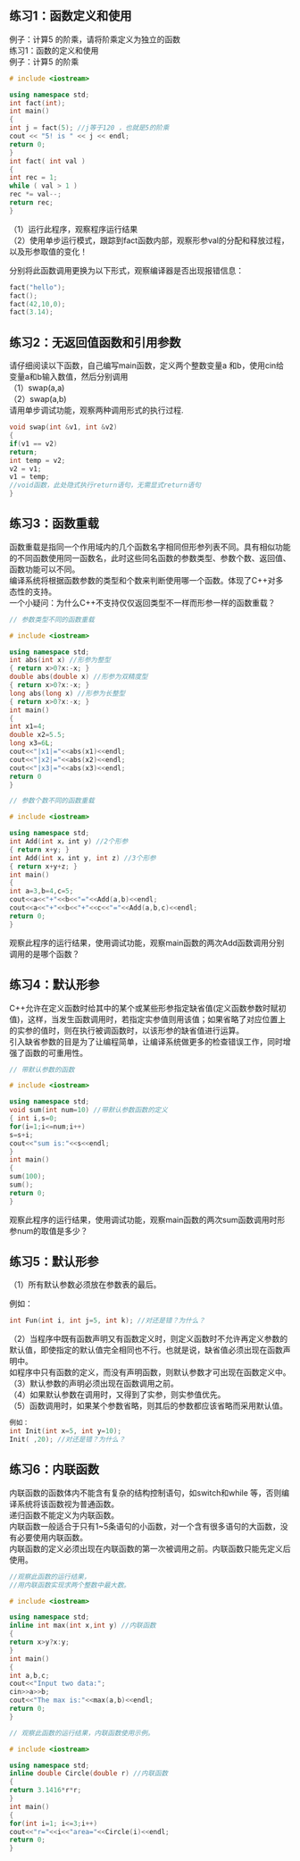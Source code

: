 ## 练习1：函数定义和使用  

例子：计算5 的阶乘，请将阶乘定义为独立的函数  
练习1：函数的定义和使用  
例子：计算5 的阶乘  

```c++
# include <iostream>

using namespace std;
int fact(int);
int main()
{
int j = fact(5); //j等于120 ，也就是5的阶乘
cout << "5! is " << j << endl;
return 0;
}
int fact( int val )
{
int rec = 1;
while ( val > 1 )
rec *= val--;
return rec;
}
```

（1）运行此程序，观察程序运行结果  
（2）使用单步运行模式，跟踪到fact函数内部，观察形参val的分配和释放过程，以及形参取值的变化！  

分别将此函数调用更换为以下形式，观察编译器是否出现报错信息：  
```c++
fact("hello");
fact();
fact(42,10,0);
fact(3.14);
```

## 练习2：无返回值函数和引用参数
请仔细阅读以下函数，自己编写main函数，定义两个整数变量a 和b，使用cin给变量a和b输入数值，然后分别调用  
（1）swap(a,a)  
（2）swap(a,b)  
请用单步调试功能，观察两种调用形式的执行过程.  
```c++
void swap(int &v1, int &v2)
{
if(v1 == v2)
return;
int temp = v2;
v2 = v1;
v1 = temp;
//void函数，此处隐式执行return语句，无需显式return语句
}
```

## 练习3：函数重载
函数重载是指同一个作用域内的几个函数名字相同但形参列表不同。具有相似功能的不同函数使用同一函数名，此时这些同名函数的参数类型、参数个数、返回值、函数功能可以不同。  
编译系统将根据函数参数的类型和个数来判断使用哪一个函数。体现了C++对多态性的支持。  
一个小疑问：为什么C++不支持仅仅返回类型不一样而形参一样的函数重载？  
```c++
// 参数类型不同的函数重载

# include <iostream>

using namespace std;
int abs(int x) //形参为整型
{ return x>0?x:-x; }
double abs(double x) //形参为双精度型
{ return x>0?x:-x; }
long abs(long x) //形参为长整型
{ return x>0?x:-x; }
int main()
{
int x1=4;
double x2=5.5;
long x3=6L;
cout<<"|x1|="<<abs(x1)<<endl;
cout<<"|x2|="<<abs(x2)<<endl;
cout<<"|x3|="<<abs(x3)<<endl;
return 0
}
```
```c++
// 参数个数不同的函数重载

# include <iostream>

using namespace std;
int Add(int x，int y) //2个形参
{ return x+y; }
int Add(int x，int y, int z) //3个形参
{ return x+y+z; }
int main()
{
int a=3,b=4,c=5;
cout<<a<<"+"<<b<<"="<<Add(a,b)<<endl;
cout<<a<<"+"<<b<<"+"<<c<<"="<<Add(a,b,c)<<endl;
return 0;
}
```
观察此程序的运行结果，使用调试功能，观察main函数的两次Add函数调用分别调用的是哪个函数？  

## 练习4：默认形参
C++允许在定义函数时给其中的某个或某些形参指定缺省值(定义函数参数时赋初值)，这样，当发生函数调用时，若指定实参值则用该值；如果省略了对应位置上的实参的值时，则在执行被调函数时，以该形参的缺省值进行运算。  
引入缺省参数的目是为了让编程简单，让编译系统做更多的检查错误工作，同时增强了函数的可重用性。  

```c++
// 带默认参数的函数

# include <iostream>

using namespace std;
void sum(int num=10) //带默认参数函数的定义
{ int i,s=0;
for(i=1;i<=num;i++)
s=s+i;
cout<<"sum is:"<<s<<endl;
}
int main()
{
sum(100);
sum();
return 0;
}
```
观察此程序的运行结果，使用调试功能，观察main函数的两次sum函数调用时形参num的取值是多少？

## 练习5：默认形参

（1）所有默认参数必须放在参数表的最后。

例如：
```c++
int Fun(int i, int j=5, int k); //对还是错？为什么？
```

（2）当程序中既有函数声明又有函数定义时，则定义函数时不允许再定义参数的默认值，即使指定的默认值完全相同也不行。也就是说，缺省值必须出现在函数声明中。  
如程序中只有函数的定义，而没有声明函数，则默认参数才可出现在函数定义中。  
（3）默认参数的声明必须出现在函数调用之前。  
（4）如果默认参数在调用时，又得到了实参，则实参值优先。  
（5）函数调用时，如果某个参数省略，则其后的参数都应该省略而采用默认值。  
```c++
例如：
int Init(int x=5, int y=10);
Init( ,20); //对还是错？为什么？
```

## 练习6：内联函数
内联函数的函数体内不能含有复杂的结构控制语句，如switch和while 等，否则编译系统将该函数视为普通函数。  
递归函数不能定义为内联函数。  
内联函数一般适合于只有1~5条语句的小函数，对一个含有很多语句的大函数，没有必要使用内联函数。  
内联函数的定义必须出现在内联函数的第一次被调用之前。内联函数只能先定义后使用。  

```c++
//观察此函数的运行结果，
//用内联函数实现求两个整数中最大数。

# include <iostream>

using namespace std;
inline int max(int x,int y) //内联函数
{
return x>y?x:y;
}
int main()
{
int a,b,c;
cout<<"Input two data:";
cin>>a>>b;
cout<<"The max is:"<<max(a,b)<<endl;
return 0;
}
```

```c++
// 观察此函数的运行结果，内联函数使用示例。

# include <iostream>

using namespace std;
inline double Circle(double r) //内联函数
{
return 3.1416*r*r;
}
int main()
{
for(int i=1; i<=3;i++)
cout<<"r="<<i<<"area="<<Circle(i)<<endl;
return 0;
}
```